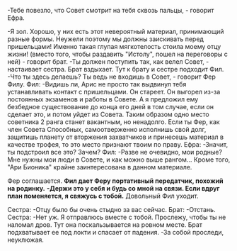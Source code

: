 -Тебе повезло, что Совет смотрит на тебя сквозь пальцы, - говорит Ефра.

-Я зол. Хорошо, у них есть этот невероятный материал, принимающий разные формы. Неужели поэтому мы должны заискивать перед пришельцами! Именно такая глупая мягкотелость стоила моему отцу жизни! (вместо того, чтобы раздавить "Истолу", пошел на переговоры с ней) - говорит брат.
-Ты должен поступить так, как велел Совет, - настаивает сестра.
Брат вздыхает.
Тут к брату и сестре подходит Фил.
-Что ты здесь делаешь? Ты ведь не входишь в Совет, - говорит Фер Филу.
Фил:
-Видишь ли, Арис не просто так выдвинул тебя устанавливать контакт с пришельцами. Он стареет. Он выгорел из-за постоянных экзаменов и работы в Совете. А я предложил ему безбедное существование до конца его дней в том случае, если он сделает это, и потом уйдет из Совета. Таким образом одно место советника 2 ранга станет вакантным, но ненадолго. Если ты Фер, как член Совета Способных, самоотверженно исполнишь свой долг, защитишь планету от вторжения захватчиков и принесешь материал в качестве трофея, то это место признают твоим по праву.
Ефра:
-Значит, ты подстроил все это? Зачем?
Фил:
-Разве не очевидно, мои родные? Мне нужны мои люди в Совете, и как можно выше рангом... Кроме того, "Ари Бионика" крайне заинтересована в данном материале.

Фер соглашается. 
**Фил дает Феру портативный передатчик, похожий на родинку.**
**-Держи это у себя и будь со мной на связи. Если вдруг план поменяется, я свяжусь с тобой.**
Довольный Фил уходит.

Сестра:
-Отцу было бы очень стыдно за вас сейчас.
Брат:
-Отстань.
Сестра:
-Нет уж. Я отправлюсь вместе с тобой. Прослежу, чтобы ты не наломал дров.
Тут она поскальзывается на ровном месте. Брат подхватывает ее под локти и спасает от падения.
-За собой проследи, неуклюжая.
